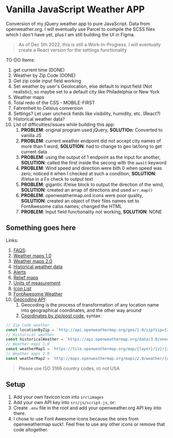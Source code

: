 # Vanilla JavaScript Weather APP

Conversion of my jQuery weather app to pure JavaScript. Data from openweather.org. I will eventually use Parcel to compile the SCSS files which I don't have yet, plus I am still building the UI in Figma.

> As of Dec 5th 2022, this is still a Work-In-Progress. I will eventually create a React version for the settings functionality

TO-DO Items:

1. get current time (DONE)
1. Weather by Zip Code (DONE)
1. Get zip code input field working
1. Set weather by user's Geolocation, else default to input field (Not realistic), so maybe set to a default city like Philadelphia or New York
1. Weather maps
1. Total redo of the CSS - MOBILE-FIRST
1. Fahrenheit to Celsius conversion
1. Settings? Let user uncheck fields like visibility, humidity, etc. (React?)
1. Historical weather data?
1. List of difficulties/issues while building this app:
   1. **PROBLEM**: original program used jQuery, **SOLUTIOn**: Converted to vanilla JS
   1. **PROBLEM**: current weather endpoint did not accept city names of more than 1 word, **SOLUTION**: had to change to geo lat/long to get current data
   1. **PROBLEM**: using the output of 1 endpoint as the input for another, **SOLUTION**: called the first inside the secong with the `await` keyword
   1. **PROBLEM**: Wind speed and direction were bith 0 when speed was zero; noticed it when I checked at such a condition, **SOLUTION**: if/else in a Fx check to output text
   1. **PROBLEM**: gigantic if/else block to output the direction of the wind, **SOLUTION**: created an arrap of directions and used `arr.map()`
   1. **PROBLEM**: openweathermap.ord icons were poor quality, **SOLUTION**: created an object of their files names set to FontAwesome calss names; changed the HTML
   1. **PROBLEM**: Input field functionality not working, **SOLUTION**: NONE

## Something goes here

Links:

1. [FAQS](https://openweathermap.org/faq):
1. [Weather maps 1.0](https://openweathermap.org/api/weathermaps)
1. [Weather maps 2.0](https://openweathermap.org/api/weather-map-2)
1. [Historical weather data](https://openweathermap.org/api/one-call-3#history)
1. [Alerts](https://openweathermap.org/api/one-call-3#how)
1. [Relief maps](https://openweathermap.org/api/relief)
1. [Units of measurement](https://openweathermap.org/weather-data)
1. [Icon List](https://openweathermap.org/weather-conditions#How-to-get-icon-URL)
1. [FontAwesome Weather](https://fontawesome.com/search?q=weather&o=r)
1. [Geocoding API](https://openweathermap.org/api/geocoding-api):
   1. Geocoding is the process of transformation of any location name into geographical coordinates, and the other way around
   1. [Coordinates by zip/post code](https://openweathermap.org/api/geocoding-api#direct_zip), syntax:

```js
// Zip Code weather
const locationByZip = `http://api.openweathermap.org/geo/1.0/zip?zip={zip code},{country code}&appid={API key}`;
// Historical weather
const historicalWeather = `https://api.openweathermap.org/data/3.0/onecall/timemachine?lat={lat}&lon={lon}&dt={time}&appid={API key}`;
// Weather maps 1.0
const weatherMap1 = `https://tile.openweathermap.org/map/{layer}/{z}/{x}/{y}.png?appid={API key}`;
// Weather maps 2.0
const weatherMap2 = `http://maps.openweathermap.org/maps/2.0/weather/{op}/{z}/{x}/{y}?appid={API key}`;
```

> Please use ISO 3166 country codes, `US` not USA

## Setup

1. Add your own favicon icon into `src\images`
1. Add your own API key into `src/js/script.js`, or:
1. Create `.env` file in the root and add your openweather.org API key into there.
1. I chose to use Font Awesome icons because the ones from openweathermap suck!. Feel free to use any other icons or remove that code altogether.
